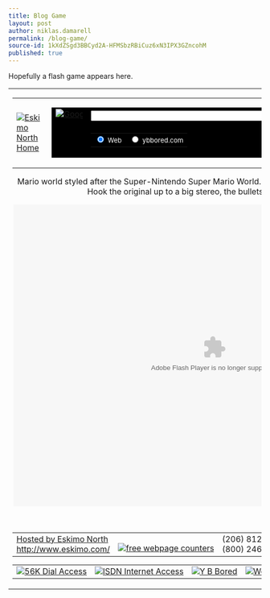 ```yaml
---
title: Blog Game
layout: post
author: niklas.damarell
permalink: /blog-game/
source-id: 1kXdZSgd3BBCyd2A-HFMSbzRBiCuz6xN3IPX3GZncohM
published: true
---
```

Hopefully a flash game appears here.


<html>

<head>

<title>Super Mario Flash V3</title>

<META HTTP-EQUIV="Content-Type" Content="text/html; charset=ISO-8859-1">
<meta name="description" content="Super Mario Flash V3 Web Flash Video Game 
styled after the old Super-Nintendo Super Mario World.">
<meta name="keywords" content="Super Mario Flash V3 Web Flash Video Game">
<meta name="index" content="Super Mario Flash V3 Web Flash Video Game">
<META name="ROBOTS" CONTENT="ALL">
<link href="/main.css" rel="stylesheet" type="text/css">

</head>

<body>
<center>

<table class="gamepage">
<tr>
<td align="center">

<table> <tr> <td class="gamecell"><a href="http://www.eskimo.com/"><img
class="nb" src="/images/home.gif" alt="Eskimo North Home"></a></td>

<td align="center">

<script type="text/javascript"><!--
google_ad_client = "pub-7592743826631865";
//468x60, created 12/7/07
google_ad_slot = "5643576955";
google_ad_width = 468;
google_ad_height = 60;
//--></script>
<script type="text/javascript"
src="http://pagead2.googlesyndication.com/pagead/show_ads.js">
</script>

<!-- SiteSearch Google -->
<form method="get" action="http://www.google.com/custom" target="_top">
<table border="0" bgcolor="#000000">
<tr><td nowrap="nowrap" valign="top" align="left" height="32">
<a href="http://www.google.com/">
<img src="http://www.google.com/logos/Logo_25blk.gif" border="0" alt="Google" align="middle"></img></a>
</td>
<td nowrap="nowrap">
<input type="hidden" name="domains" value="ybbored.com"></input>
<label for="sbi" style="display: none">Enter your search terms</label>
<input type="text" name="q" size="60" maxlength="255" value="" id="sbi"></input>
<label for="sbb" style="display: none">Submit search form</label>
<input type="submit" name="sa" value="Search" id="sbb"></input>
</td></tr>
<tr>
<td>&nbsp;</td>
<td nowrap="nowrap">
<table>
<tr>
<td>
<input type="radio" name="sitesearch" value="" checked id="ss0"></input>
<label for="ss0" title="Search the Web"><font size="-1" color="#ffffff">Web</font></label></td>
<td>
<input type="radio" name="sitesearch" value="ybbored.com" id="ss1"></input>
<label for="ss1" title="Search ybbored.com"><font size="-1" color="#ffffff">ybbored.com</font></label></td>
</tr>
</table>
<input type="hidden" name="client" value="pub-7592743826631865"></input>
<input type="hidden" name="forid" value="1"></input>
<input type="hidden" name="channel" value="9276045018"></input>
<input type="hidden" name="ie" value="ISO-8859-1"></input>
<input type="hidden" name="oe" value="ISO-8859-1"></input>
<input type="hidden" name="flav" value="0000"></input>
<input type="hidden" name="sig" value="AX31IIkVTqRMfQ6n"></input>
<input type="hidden" name="cof" 
value="GALT:#FFA0A0;GL:1;DIV:#000000;VLC:663399;AH:center;BGC:4C4C4C;LBGC:000000;ALC:00FF00;LC:00FF00;T:FFFF00;GFNT:FFA0FF;GIMP:FFA0FF;LH:50;LW:153;L:http://www.eskimo.com/images/oblekahome.jpg;S:http://www.eskimo.com/;FORID:1"></input>
<input type="hidden" name="hl" value="en"></input>
</td></tr></table>
</form>
<!-- SiteSearch Google -->
</td>

<td class="gamecell"><a href="http://www.eskimo.com/dsl/"><img class="nb"
src="/images/dsl.gif" alt="Free DSL Line Check"></a></td>

</tr>
</table>

<p class="desc">Mario world styled after the Super-Nintendo Super Mario
World.  I wasted countless hours on that game. Hook the original up to a
big stereo, the bullets sounded really cool.</p>

<embed src='http://ybbored.com/arcade/supermarioflash_v3/supermarioflash_v3.swf'
quality='high' pluginspage='http://www.macromedia.com/go/getflashplayer'
type='application/x-shockwave-flash' width='800' height='600'></embed>

<br>
<table width="700">
<tr>

<td class="hostedby"><a href="http://www.eskimo.com/" 
title="Eskimo North Internet Access and Hosting">Hosted by Eskimo
North<br>http://www.eskimo.com/</a></td>

<td class="gamecell">

  <!-- Histats.com  START  --> 
 <a href="http://www.histats.com" target="_blank" title="free webpage counters" > 
 <script  type="text/javascript" language="javascript"> 
  
 var s_sid = 396808;var st_dominio = 4; 
 var cimg = 258;var cwi =112;var che =35; 
 </script> 
 <script  type="text/javascript" language="javascript" src="http://s10.histats.com/js9.js"></script> 
 </a> 
 <noscript><a href="http://www.histats.com" target="_blank"> 
 <img  src="http://s4.histats.com/stats/0.gif?396808&1" alt="free webpage counters" border="0"></a> 
 </noscript> 
  
 <!-- Histats.com  END  --> 

</td>
<td class="gamecell">(206) 812-0051<br>(800) 246-6874</td>
</tr>
</table>

<table width="700">
<tr>
<td class="gamecell">
<a href="http://www.eskimo.com/dial/"><img src="/images/56k.png" class="nb"alt="56K Dial Access"></a>
</td>

<td class="gamecell">
<a href="http://www.eskimo.com/isdn/"><img src="/images/isdn.png" class="nb"
alt="ISDN Internet Access"></a>

<td class="gamecell">
<a href="/"><img src="/images/play.gif" class="nb" alt="Y B Bored"></a>
</td>

<td class="gamecell">
<a href="http://www.eskimo.com/services/domains.html"><img src="/images/web.jpg" class="nb" alt="Web Hosting"></a>
</td>

<td class="gamecell">
<a href="http://www.eskimo.com/bbs/"><img src="/images/bbs.gif" class="nb" alt="Free Message Forum"></a>
</td>

</tr>
</table>

</td>
</tr>
</table>

</center>
</body>
</html>
